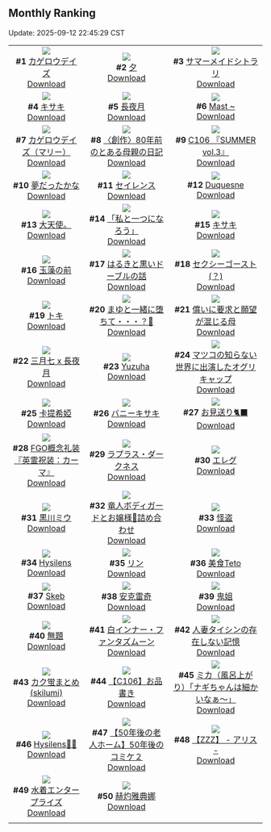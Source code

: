## Monthly Ranking
Update: 2025-09-12 22:45:29 CST

|      |      |      |
| :----: | :----: | :----: |
| ![](https://i.pixiv.re/c/240x480/img-master/img/2025/08/15/17/36/48/133915289_p0_master1200.jpg)<br>**#1** [カゲロウデイズ](https://www.pixiv.net/artworks/133915289)<br>[Download](https://i.pixiv.re/img-original/img/2025/08/15/17/36/48/133915289_p0.png) | ![](https://i.pixiv.re/c/240x480/img-master/img/2025/08/15/12/36/06/133907298_p0_master1200.jpg)<br>**#2** [夕](https://www.pixiv.net/artworks/133907298)<br>[Download](https://i.pixiv.re/img-original/img/2025/08/15/12/36/06/133907298_p0.jpg) | ![](https://i.pixiv.re/c/240x480/img-master/img/2025/08/14/00/00/09/133850927_p0_master1200.jpg)<br>**#3** [サマーメイドシトラリ](https://www.pixiv.net/artworks/133850927)<br>[Download](https://i.pixiv.re/img-original/img/2025/08/14/00/00/09/133850927_p0.jpg) |
| ![](https://i.pixiv.re/c/240x480/img-master/img/2025/08/15/19/30/02/133919361_p0_master1200.jpg)<br>**#4** [キサキ](https://www.pixiv.net/artworks/133919361)<br>[Download](https://i.pixiv.re/img-original/img/2025/08/15/19/30/02/133919361_p0.jpg) | ![](https://i.pixiv.re/c/240x480/img-master/img/2025/08/15/21/01/13/133923357_p0_master1200.jpg)<br>**#5** [長夜月](https://www.pixiv.net/artworks/133923357)<br>[Download](https://i.pixiv.re/img-original/img/2025/08/15/21/01/13/133923357_p0.jpg) | ![](https://i.pixiv.re/c/240x480/img-master/img/2025/08/15/12/41/50/133907461_p0_master1200.jpg)<br>**#6** [Mast ~](https://www.pixiv.net/artworks/133907461)<br>[Download](https://i.pixiv.re/img-original/img/2025/08/15/12/41/50/133907461_p0.jpg) |
| ![](https://i.pixiv.re/c/240x480/img-master/img/2025/08/15/22/31/40/133927478_p0_master1200.jpg)<br>**#7** [カゲロウデイズ（マリー）](https://www.pixiv.net/artworks/133927478)<br>[Download](https://i.pixiv.re/img-original/img/2025/08/15/22/31/40/133927478_p0.jpg) | ![](https://i.pixiv.re/c/240x480/img-master/img/2025/08/15/21/59/13/133925878_p0_master1200.jpg)<br>**#8** [〈創作〉80年前のとある母親の日記](https://www.pixiv.net/artworks/133925878)<br>[Download](https://i.pixiv.re/img-original/img/2025/08/15/21/59/13/133925878_p0.jpg) | ![](https://i.pixiv.re/c/240x480/img-master/img/2025/08/15/10/05/40/133903442_p0_master1200.jpg)<br>**#9** [C106 『SUMMER vol.3』](https://www.pixiv.net/artworks/133903442)<br>[Download](https://i.pixiv.re/img-original/img/2025/08/15/10/05/40/133903442_p0.jpg) |
| ![](https://i.pixiv.re/c/240x480/img-master/img/2025/08/15/22/26/04/133927195_p0_master1200.jpg)<br>**#10** [夢だったかな](https://www.pixiv.net/artworks/133927195)<br>[Download](https://i.pixiv.re/img-original/img/2025/08/15/22/26/04/133927195_p0.jpg) | ![](https://i.pixiv.re/c/240x480/img-master/img/2025/08/15/13/27/14/133908673_p0_master1200.jpg)<br>**#11** [セイレンス](https://www.pixiv.net/artworks/133908673)<br>[Download](https://i.pixiv.re/img-original/img/2025/08/15/13/27/14/133908673_p0.png) | ![](https://i.pixiv.re/c/240x480/img-master/img/2025/08/16/00/03/16/133931964_p0_master1200.jpg)<br>**#12** [Duquesne](https://www.pixiv.net/artworks/133931964)<br>[Download](https://i.pixiv.re/img-original/img/2025/08/16/00/03/16/133931964_p0.jpg) |
| ![](https://i.pixiv.re/c/240x480/img-master/img/2025/08/15/00/00/05/133890454_p0_master1200.jpg)<br>**#13** [大天使。](https://www.pixiv.net/artworks/133890454)<br>[Download](https://i.pixiv.re/img-original/img/2025/08/15/00/00/05/133890454_p0.jpg) | ![](https://i.pixiv.re/c/240x480/img-master/img/2025/08/15/00/00/22/133890597_p0_master1200.jpg)<br>**#14** [「私と一つになろう」](https://www.pixiv.net/artworks/133890597)<br>[Download](https://i.pixiv.re/img-original/img/2025/08/15/00/00/22/133890597_p0.jpg) | ![](https://i.pixiv.re/c/240x480/img-master/img/2025/08/14/00/00/18/133851013_p0_master1200.jpg)<br>**#15** [キサキ](https://www.pixiv.net/artworks/133851013)<br>[Download](https://i.pixiv.re/img-original/img/2025/08/14/00/00/18/133851013_p0.jpg) |
| ![](https://i.pixiv.re/c/240x480/img-master/img/2025/08/15/12/49/39/133907663_p0_master1200.jpg)<br>**#16** [玉藻の前](https://www.pixiv.net/artworks/133907663)<br>[Download](https://i.pixiv.re/img-original/img/2025/08/15/12/49/39/133907663_p0.jpg) | ![](https://i.pixiv.re/c/240x480/img-master/img/2025/08/15/07/42/40/133900585_p0_master1200.jpg)<br>**#17** [はるきと黒いドーブルの話](https://www.pixiv.net/artworks/133900585)<br>[Download](https://i.pixiv.re/img-original/img/2025/08/15/07/42/40/133900585_p0.jpg) | ![](https://i.pixiv.re/c/240x480/img-master/img/2025/08/15/00/15/36/133891613_p0_master1200.jpg)<br>**#18** [セクシーゴースト(？)](https://www.pixiv.net/artworks/133891613)<br>[Download](https://i.pixiv.re/img-original/img/2025/08/15/00/15/36/133891613_p0.png) |
| ![](https://i.pixiv.re/c/240x480/img-master/img/2025/08/13/00/00/09/133811566_p0_master1200.jpg)<br>**#19** [トキ](https://www.pixiv.net/artworks/133811566)<br>[Download](https://i.pixiv.re/img-original/img/2025/08/13/00/00/09/133811566_p0.jpg) | ![](https://i.pixiv.re/c/240x480/img-master/img/2025/08/15/00/00/25/133890619_p0_master1200.jpg)<br>**#20** [まゆと一緒に堕ちて・・・？💜](https://www.pixiv.net/artworks/133890619)<br>[Download](https://i.pixiv.re/img-original/img/2025/08/15/00/00/25/133890619_p0.jpg) | ![](https://i.pixiv.re/c/240x480/img-master/img/2025/08/15/17/43/30/133915473_p0_master1200.jpg)<br>**#21** [償いに要求と願望が混じる母](https://www.pixiv.net/artworks/133915473)<br>[Download](https://i.pixiv.re/img-original/img/2025/08/15/17/43/30/133915473_p0.png) |
| ![](https://i.pixiv.re/c/240x480/img-master/img/2025/08/16/00/00/27/133931544_p0_master1200.jpg)<br>**#22** [三月七 x 長夜月](https://www.pixiv.net/artworks/133931544)<br>[Download](https://i.pixiv.re/img-original/img/2025/08/16/00/00/27/133931544_p0.png) | ![](https://i.pixiv.re/c/240x480/img-master/img/2025/08/15/14/46/24/133910608_p0_master1200.jpg)<br>**#23** [Yuzuha](https://www.pixiv.net/artworks/133910608)<br>[Download](https://i.pixiv.re/img-original/img/2025/08/15/14/46/24/133910608_p0.png) | ![](https://i.pixiv.re/c/240x480/img-master/img/2025/08/14/16/56/45/133873727_p0_master1200.jpg)<br>**#24** [マツコの知らない世界に出演したオグリキャップ](https://www.pixiv.net/artworks/133873727)<br>[Download](https://i.pixiv.re/img-original/img/2025/08/14/16/56/45/133873727_p0.jpg) |
| ![](https://i.pixiv.re/c/240x480/img-master/img/2025/08/16/18/12/08/133958009_p0_master1200.jpg)<br>**#25** [卡提希婭](https://www.pixiv.net/artworks/133958009)<br>[Download](https://i.pixiv.re/img-original/img/2025/08/16/18/12/08/133958009_p0.jpg) | ![](https://i.pixiv.re/c/240x480/img-master/img/2025/08/15/00/00/19/133890572_p0_master1200.jpg)<br>**#26** [バニーキサキ](https://www.pixiv.net/artworks/133890572)<br>[Download](https://i.pixiv.re/img-original/img/2025/08/15/00/00/19/133890572_p0.jpg) | ![](https://i.pixiv.re/c/240x480/img-master/img/2025/08/15/00/00/59/133890764_p0_master1200.jpg)<br>**#27** [お見送り🐈‍⬛](https://www.pixiv.net/artworks/133890764)<br>[Download](https://i.pixiv.re/img-original/img/2025/08/15/00/00/59/133890764_p0.jpg) |
| ![](https://i.pixiv.re/c/240x480/img-master/img/2025/08/13/07/00/58/133821085_p0_master1200.jpg)<br>**#28** [FGO概念礼装『英霊祝装：カーマ』](https://www.pixiv.net/artworks/133821085)<br>[Download](https://i.pixiv.re/img-original/img/2025/08/13/07/00/58/133821085_p0.jpg) | ![](https://i.pixiv.re/c/240x480/img-master/img/2025/08/13/00/00/08/133811563_p0_master1200.jpg)<br>**#29** [ラプラス・ダークネス](https://www.pixiv.net/artworks/133811563)<br>[Download](https://i.pixiv.re/img-original/img/2025/08/13/00/00/08/133811563_p0.png) | ![](https://i.pixiv.re/c/240x480/img-master/img/2025/08/14/00/00/11/133850948_p0_master1200.jpg)<br>**#30** [エレグ](https://www.pixiv.net/artworks/133850948)<br>[Download](https://i.pixiv.re/img-original/img/2025/08/14/00/00/11/133850948_p0.png) |
| ![](https://i.pixiv.re/c/240x480/img-master/img/2025/08/14/01/54/25/133855267_p0_master1200.jpg)<br>**#31** [黒川ミウ](https://www.pixiv.net/artworks/133855267)<br>[Download](https://i.pixiv.re/img-original/img/2025/08/14/01/54/25/133855267_p0.jpg) | ![](https://i.pixiv.re/c/240x480/img-master/img/2025/08/15/00/53/49/133893121_p0_master1200.jpg)<br>**#32** [竜人ボディガードとお嬢様🐉詰め合わせ](https://www.pixiv.net/artworks/133893121)<br>[Download](https://i.pixiv.re/img-original/img/2025/08/15/00/53/49/133893121_p0.png) | ![](https://i.pixiv.re/c/240x480/img-master/img/2025/08/17/17/58/54/134000762_p0_master1200.jpg)<br>**#33** [怪盗](https://www.pixiv.net/artworks/134000762)<br>[Download](https://i.pixiv.re/img-original/img/2025/08/17/17/58/54/134000762_p0.jpg) |
| ![](https://i.pixiv.re/c/240x480/img-master/img/2025/08/15/09/14/18/133902445_p0_master1200.jpg)<br>**#34** [Hysilens](https://www.pixiv.net/artworks/133902445)<br>[Download](https://i.pixiv.re/img-original/img/2025/08/15/09/14/18/133902445_p0.jpg) | ![](https://i.pixiv.re/c/240x480/img-master/img/2025/08/13/19/00/06/133838136_p0_master1200.jpg)<br>**#35** [リン](https://www.pixiv.net/artworks/133838136)<br>[Download](https://i.pixiv.re/img-original/img/2025/08/13/19/00/06/133838136_p0.jpg) | ![](https://i.pixiv.re/c/240x480/img-master/img/2025/09/01/02/11/07/133812724_p0_master1200.jpg)<br>**#36** [美食Teto](https://www.pixiv.net/artworks/133812724)<br>[Download](https://i.pixiv.re/img-original/img/2025/09/01/02/11/07/133812724_p0.jpg) |
| ![](https://i.pixiv.re/c/240x480/img-master/img/2025/08/14/20/40/20/133881712_p0_master1200.jpg)<br>**#37** [Skeb](https://www.pixiv.net/artworks/133881712)<br>[Download](https://i.pixiv.re/img-original/img/2025/08/14/20/40/20/133881712_p0.jpg) | ![](https://i.pixiv.re/c/240x480/img-master/img/2025/08/15/00/00/16/133890547_p0_master1200.jpg)<br>**#38** [安克雷奇](https://www.pixiv.net/artworks/133890547)<br>[Download](https://i.pixiv.re/img-original/img/2025/08/15/00/00/16/133890547_p0.jpg) | ![](https://i.pixiv.re/c/240x480/img-master/img/2025/08/15/00/18/13/133891714_p0_master1200.jpg)<br>**#39** [鬼姐](https://www.pixiv.net/artworks/133891714)<br>[Download](https://i.pixiv.re/img-original/img/2025/08/15/00/18/13/133891714_p0.jpg) |
| ![](https://i.pixiv.re/c/240x480/img-master/img/2025/08/15/05/55/03/133898901_p0_master1200.jpg)<br>**#40** [無題](https://www.pixiv.net/artworks/133898901)<br>[Download](https://i.pixiv.re/img-original/img/2025/08/15/05/55/03/133898901_p0.png) | ![](https://i.pixiv.re/c/240x480/img-master/img/2025/08/16/00/00/10/133931399_p0_master1200.jpg)<br>**#41** [白インナー・ファンタズムーン](https://www.pixiv.net/artworks/133931399)<br>[Download](https://i.pixiv.re/img-original/img/2025/08/16/00/00/10/133931399_p0.jpg) | ![](https://i.pixiv.re/c/240x480/img-master/img/2025/08/15/00/30/11/133892223_p0_master1200.jpg)<br>**#42** [人妻タイシンの存在しない記憶](https://www.pixiv.net/artworks/133892223)<br>[Download](https://i.pixiv.re/img-original/img/2025/08/15/00/30/11/133892223_p0.jpg) |
| ![](https://i.pixiv.re/c/240x480/img-master/img/2025/08/15/11/16/32/133905068_p0_master1200.jpg)<br>**#43** [カク蛍まとめ(skilumi)](https://www.pixiv.net/artworks/133905068)<br>[Download](https://i.pixiv.re/img-original/img/2025/08/15/11/16/32/133905068_p0.jpg) | ![](https://i.pixiv.re/c/240x480/img-master/img/2025/08/15/22/36/42/133927703_p0_master1200.jpg)<br>**#44** [【C106】お品書き](https://www.pixiv.net/artworks/133927703)<br>[Download](https://i.pixiv.re/img-original/img/2025/08/15/22/36/42/133927703_p0.png) | ![](https://i.pixiv.re/c/240x480/img-master/img/2025/08/17/12/00/22/133989942_p0_master1200.jpg)<br>**#45** [ミカ（風呂上がり）「ナギちゃんは細かいなぁ～」](https://www.pixiv.net/artworks/133989942)<br>[Download](https://i.pixiv.re/img-original/img/2025/08/17/12/00/22/133989942_p0.jpg) |
| ![](https://i.pixiv.re/c/240x480/img-master/img/2025/08/15/14/20/32/133909962_p0_master1200.jpg)<br>**#46** [Hysilens🐋🪸](https://www.pixiv.net/artworks/133909962)<br>[Download](https://i.pixiv.re/img-original/img/2025/08/15/14/20/32/133909962_p0.jpg) | ![](https://i.pixiv.re/c/240x480/img-master/img/2025/08/16/12/00/34/133947937_p0_master1200.jpg)<br>**#47** [【50年後の老人ホーム】50年後のコミケ２](https://www.pixiv.net/artworks/133947937)<br>[Download](https://i.pixiv.re/img-original/img/2025/08/16/12/00/34/133947937_p0.jpg) | ![](https://i.pixiv.re/c/240x480/img-master/img/2025/08/16/11/10/06/133946631_p0_master1200.jpg)<br>**#48** [【ZZZ】 -  アリス  -](https://www.pixiv.net/artworks/133946631)<br>[Download](https://i.pixiv.re/img-original/img/2025/08/16/11/10/06/133946631_p0.png) |
| ![](https://i.pixiv.re/c/240x480/img-master/img/2025/08/14/22/00/07/133885240_p0_master1200.jpg)<br>**#49** [水着エンタープライズ](https://www.pixiv.net/artworks/133885240)<br>[Download](https://i.pixiv.re/img-original/img/2025/08/14/22/00/07/133885240_p0.jpg) | ![](https://i.pixiv.re/c/240x480/img-master/img/2025/08/15/18/49/19/133917854_p0_master1200.jpg)<br>**#50** [赫灼雅典娜](https://www.pixiv.net/artworks/133917854)<br>[Download](https://i.pixiv.re/img-original/img/2025/08/15/18/49/19/133917854_p0.jpg) |
|      |
